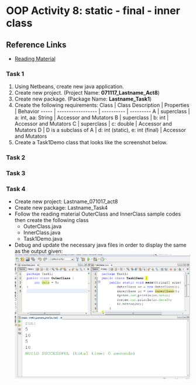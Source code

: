 # OOP Activity 8: static - final - inner class

## Reference Links
* [Reading Material](https://drive.google.com/file/d/0By-aduulSKAMajVDeWlwbzh0Mkk/view)

### Task 1
1. Using Netbeans, create new java application.
2. Create new project. (Project Name: **071117_Lastname_Act8**)
3. Create new package. (Package Name: **Lastname_Task1**)
4. Create the following requirements:
Class | Class Description | Properties | Behavior
----- | ----------------- | ---------- | ---------
A | superclass | a: int, aa: String | Accessor and Mutators
B | superclass | b: int | Accessor and Mutators
C | superclass | c: double | Accessor and Mutators
D | D is a subclass of A | d: int (static), e: int (final) | Accessor and Mutators
5. Create a Task1Demo class that looks like the screenshot below.

### Task 2

### Task 3

### Task 4
* Create new project: Lastname_071017_act8
* Create new package: Lastname_Task4
* Follow the reading material OuterClass and InnerClass sample codes then create the following class
  * OuterClass.java
  * InnerClass.java
  * Task1Demo.java
* Debug and update the necessary java files in order to display the same as the output given:
  ![Task4](https://github.com/clydeatuic/oop-act8-static_final_innerclass/blob/master/task4.png)
